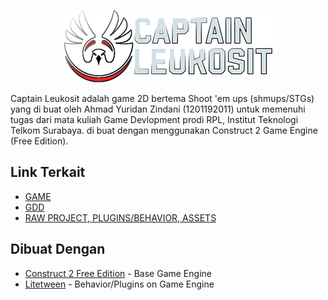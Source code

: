<p align="center">
  <img src="images/logo.png" alt="Logo" />
</p>

Captain Leukosit adalah game 2D bertema Shoot 'em ups (shmups/STGs) yang di buat oleh Ahmad Yuridan Zindani (1201192011) untuk memenuhi tugas dari mata kuliah Game Devlopment prodi RPL, Institut Teknologi Telkom Surabaya. di buat dengan menggunakan Construct 2 Game Engine (Free Edition).

## Link Terkait

* [GAME](https://captain-leukosit-game.vercel.app/)
* [GDD](https://drive.google.com/file/d/1-vTAdkvPu4tF1Cd3EZeEtqX0tzLyJK_n/view?usp=sharing)
* [RAW PROJECT, PLUGINS/BEHAVIOR, ASSETS]()

## Dibuat Dengan

* [Construct 2 Free Edition](https://www.construct.net/en/construct-2/download?srsltid=AfmBOoqDn1UgYiPJ4rrNP7Md-9rq6vg_dYnlSBZpBPZI8c5yeT7W9ZqK) - Base Game Engine
* [Litetween](https://www.construct.net/en/forum/construct-2/addons-29/behavior-litetween-48240?srsltid=AfmBOooUXhXNoY05xaYBuHVx41y0-iTCNQV0-OVV-oQzOiIBJSVRrxSI) - Behavior/Plugins on Game Engine
